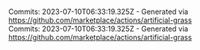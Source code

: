 Commits: 2023-07-10T06:33:19.325Z - Generated via https://github.com/marketplace/actions/artificial-grass
<br>
Commits: 2023-07-10T06:33:19.325Z - Generated via https://github.com/marketplace/actions/artificial-grass
<br>
